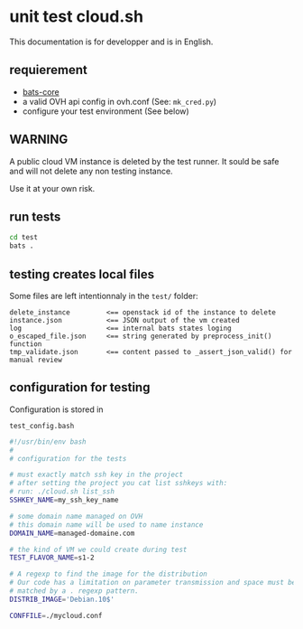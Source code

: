 # unit test cloud.sh

This documentation is for developper and is in English.

## requierement

- [bats-core](https://github.com/bats-core/bats-core)
- a valid OVH api config in ovh.conf (See: `mk_cred.py`)
- configure your test environment (See below)

## WARNING

A public cloud VM instance is deleted by the test runner. It sould be safe and will not delete any non testing instance.

Use it at your own risk.

## run tests

```bash
cd test
bats .
```

## testing creates local files

Some files are left intentionnaly in the `test/` folder:

```
delete_instance         <== openstack id of the instance to delete
instance.json           <== JSON output of the vm created
log                     <== internal bats states loging
o_escaped_file.json     <== string generated by preprocess_init() function
tmp_validate.json       <== content passed to _assert_json_valid() for manual review
```

## configuration for testing

Configuration is stored in

`test_config.bash`

```bash
#!/usr/bin/env bash
#
# configuration for the tests

# must exactly match ssh key in the project
# after setting the project you cat list sshkeys with:
# run: ./cloud.sh list_ssh
SSHKEY_NAME=my_ssh_key_name

# some domain name managed on OVH
# this domain name will be used to name instance
DOMAIN_NAME=managed-domaine.com

# the kind of VM we could create during test
TEST_FLAVOR_NAME=s1-2

# A regexp to find the image for the distribution
# Our code has a limitation on parameter transmission and space must be
# matched by a . regexp pattern.
DISTRIB_IMAGE='Debian.10$'

CONFFILE=./mycloud.conf
```

